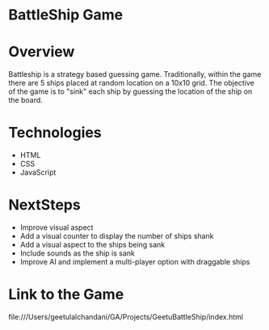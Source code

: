 # BattleShip Game

# Overview

Battleship is a strategy based guessing game. Traditionally, within the game there are 5 ships placed at random location on a 10x10 grid. The objective of the game is to "sink" each ship by guessing the location of the ship on the board.

# Technologies

- HTML
- CSS
- JavaScript

# NextSteps
- Improve visual aspect
- Add a visual counter to display the number of ships shank
- Add a visual aspect to the ships being sank
- Include sounds as the ship is sank
- Improve AI and implement a multi-player option with draggable ships 

# Link to the Game 
file:///Users/geetulalchandani/GA/Projects/GeetuBattleShip/index.html
